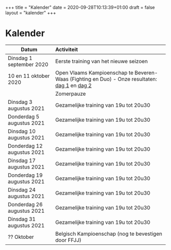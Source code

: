 +++
title = "Kalender"
date = 2020-09-28T10:13:39+01:00
draft = false
layout = "kalender"
+++

# Kalender

| Datum                                     | Activiteit                                                                                       |
| ------------------------------------------|:-------------------------------------------------------------------------------------------------|
| Dinsdag 1 september 2020                  | Eerste training van het nieuwe seizoen                                                           | 
| 10 en 11 oktober 2020                      | Open Vlaams Kampioenschap te Beveren-Waas (Fighting en Duo) - Onze resultaten: [dag 1](https://www.jujitsukeerbergen.be/nieuws/2020/10/10/open-vlaams-kampioenschap-ju-jitsu-2020---dag-1/) en [dag 2](https://www.jujitsukeerbergen.be/nieuws/2020/10/11/open-vlaams-kampioenschap-ju-jitsu-2020---dag-2/)                                      |
||Zomerpauze|
|Dinsdag 3 augustus 2021|Gezamelijke training van 19u tot 20u30|
|Donderdag 5 augustus 2021|Gezamelijke training van 19u tot 20u30|
|Dinsdag 10 augustus 2021|Gezamelijke training van 19u tot 20u30|
|Donderdag 12 augustus 2021|Gezamelijke training van 19u tot 20u30|
|Dinsdag 17 augustus 2021|Gezamelijke training van 19u tot 20u30|
|Donderdag 19 augustus 2021|Gezamelijke training van 19u tot 20u30|
|Dinsdag 24 augustus 2021|Gezamelijke training van 19u tot 20u30|
|Donderdag 26 augustus 2021|Gezamelijke training van 19u tot 20u30|
|Dinsdag 31 augustus 2021|Gezamelijke training van 19u tot 20u30|
|?? Oktober                                    | Belgisch Kampioenschap (nog te bevestigen door FFJJ)                                             |
